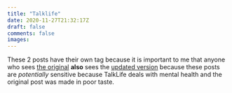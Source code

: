 ```yaml
---
title: "Talklife"
date: 2020-11-27T21:32:17Z
draft: false
comments: false
images:
---
```


These 2 posts have their own tag because it is important to me that anyone who sees [the original](/posts/talklife) **also** sees the [updated version](/posts/talklife-update) because these posts are *potentially* sensitive because TalkLife deals with mental health and the original post was made in poor taste.
